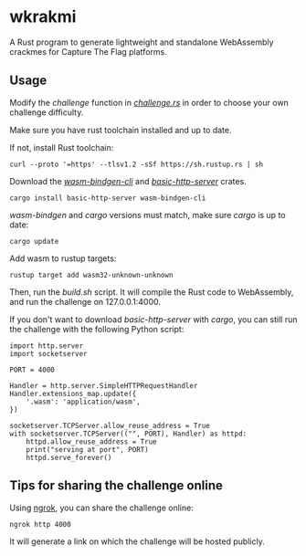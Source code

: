 # wkrakmi

A Rust program to generate lightweight and standalone WebAssembly crackmes for Capture The Flag platforms.


## Usage

Modify the *challenge* function in *[challenge.rs](https://github.com/bernsteining/wkrakmi/blob/master/src/challenge.rs)* in order to choose your own challenge difficulty.

Make sure you have rust toolchain installed and up to date.

If not, install Rust toolchain:

```
curl --proto '=https' --tlsv1.2 -sSf https://sh.rustup.rs | sh
```

Download the *[wasm-bindgen-cli](https://crates.io/crates/wasm-bindgen-cli)* and *[basic-http-server](https://crates.io/crates/basic-http-server)* crates.

```
cargo install basic-http-server wasm-bindgen-cli
```

*wasm-bindgen* and *cargo* versions must match, make sure *cargo* is up to date:


```
cargo update
```

Add wasm to rustup targets:

```
rustup target add wasm32-unknown-unknown
```

Then, run the *build.sh* script. It will compile the Rust code to WebAssembly, and run the challenge on 127.0.0.1:4000.

If you don't want to download *basic-http-server* with *cargo*, you can still run the challenge with the following Python script:

```
import http.server
import socketserver

PORT = 4000

Handler = http.server.SimpleHTTPRequestHandler
Handler.extensions_map.update({
    '.wasm': 'application/wasm',
})

socketserver.TCPServer.allow_reuse_address = True
with socketserver.TCPServer(("", PORT), Handler) as httpd:
    httpd.allow_reuse_address = True
    print("serving at port", PORT)
    httpd.serve_forever()
```

## Tips for sharing the challenge online

Using [ngrok](https://ngrok.com/), you can share the challenge online:

```
ngrok http 4000
```

It will generate a link on which the challenge will be hosted publicly.
